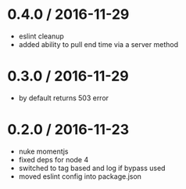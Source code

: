 
0.4.0 / 2016-11-29
==================

  * eslint cleanup
  * added ability to pull end time via a server method

0.3.0 / 2016-11-29
==================

  * by default returns 503 error

0.2.0 / 2016-11-23
==================

  * nuke momentjs
  * fixed deps for node 4
  * switched to tag based and log if bypass used
  * moved eslint config into package.json
